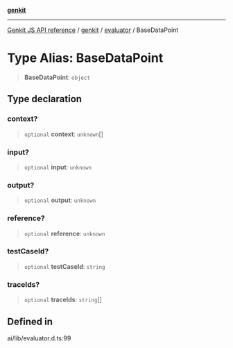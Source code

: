 [**genkit**](../../README.md)

***

[Genkit JS API reference](../../../README.md) / [genkit](../../README.md) / [evaluator](../README.md) / BaseDataPoint

# Type Alias: BaseDataPoint

> **BaseDataPoint**: `object`

## Type declaration

### context?

> `optional` **context**: `unknown`[]

### input?

> `optional` **input**: `unknown`

### output?

> `optional` **output**: `unknown`

### reference?

> `optional` **reference**: `unknown`

### testCaseId?

> `optional` **testCaseId**: `string`

### traceIds?

> `optional` **traceIds**: `string`[]

## Defined in

ai/lib/evaluator.d.ts:99
